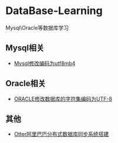 # DataBase-Learning

Mysql\Oracle等数据库学习

## Mysql相关

* [Mysql修改编码为utf8mb4](Mysql/Mysql修改编码为utf8mb4.md)

## Oracle相关

* [ORACLE修改数据库的字符集编码为UTF-8](Oracle/ORACLE修改数据库的字符集编码为UTF-8.md)

## 其他

* [Otter阿里巴巴分布式数据库同步系统搭建](Otter阿里巴巴分布式数据库同步系统搭建.md)